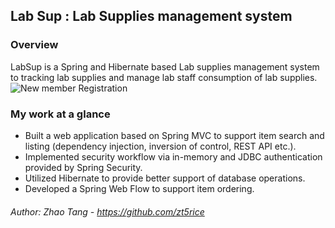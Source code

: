 ## Lab Sup : Lab Supplies management system 

### Overview
LabSup is a Spring and Hibernate based Lab supplies management system to tracking lab supplies and manage lab staff consumption of lab supplies. 
![New member Registration](LabSupV0.gif) <br />


### My work at a glance

-   Built a web application based on Spring MVC to support item search and listing (dependency injection, inversion of control, REST API etc.).
-   Implemented security workflow via in-memory and JDBC authentication provided by Spring Security. 
-   Utilized Hibernate to provide better support of database operations.
-   Developed a Spring Web Flow to support item ordering.



###### Author: Zhao Tang - https://github.com/zt5rice